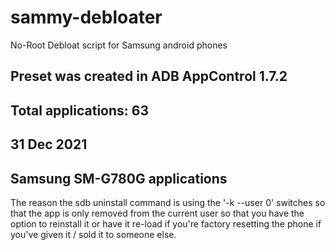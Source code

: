 # sammy-debloater
No-Root Debloat script for Samsung android phones 


## Preset was created in ADB AppControl 1.7.2
## Total applications: 63
## 31 Dec 2021
## Samsung SM-G780G applications

The reason the sdb uninstall command is using the '-k --user 0' switches so that the app is only removed from the current user so that you have the option to reinstall it or have it re-load if you're factory resetting the phone if you've given it / sold it to someone else.
